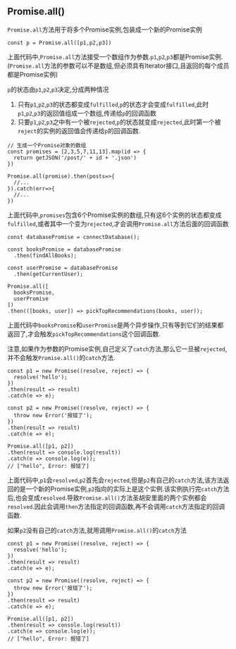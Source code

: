 ## Promise.all()

`Promise.all`方法用于将多个Promise实例,包装成一个新的Promise实例

```
const p = Promise.all([p1,p2,p3])
```

上面代码中,`Promise.all`方法接受一个数组作为参数.`p1`,`p2`,`p3`都是Promise实例.(`Promise.all`方法的参数可以不是数组,但必须具有Iterator接口,且返回的每个成员都是Promise实例)

`p`的状态由`p1`,`p2`,`p3`决定,分成两种情况
1. 只有`p1`,`p2`,`p3`的状态都变成`fulfilled`,`p`的状态才会变成`fulfilled`,此时`p1`,`p2`,`p3`的返回值组成一个数组,传递给`p`的回调函数
2. 只要`p1`,`p2`,`p3`之中有一个被`rejected`,`p`的状态就变成`rejected`,此时第一个被`reject`的实例的返回值会传递给`p`的回调函数.

```
// 生成一个Promise对象的数组
const promises = [2,3,5,7,11,13].map(id => {
  return getJSON('/post/' + id + '.json')
})

Promise.all(promise).then(posts=>{
  //...
}).catch(err=>{
  //...
})
```

上面代码中,`promises`包含6个Promise实例的数组,只有这6个实例的状态都变成`fulfilled`,或者其中一个变为`rejected`,才会调用`Promise.all`方法后面的回调函数

```
const databasePromise = connectDatabase();

const booksPromise = databasePromise
  .then(findAllBooks);

const userPromise = databasePromise
  .then(getCurrentUser);

Promise.all([
  booksPromise,
  userPromise
])
.then(([books, user]) => pickTopRecommendations(books, user));
```

上面代码中`booksPromise`和`userPromise`是两个异步操作,只有等到它们的结果都返回了,才会触发`pickTopRecommendations`这个回调函数.

注意,如果作为参数的Promise实例,自己定义了`catch`方法,那么它一旦被`rejected`,并不会触发`Promise.all()`的`catch`方法.

```
const p1 = new Promise((resolve, reject) => {
  resolve('hello');
})
.then(result => result)
.catch(e => e);

const p2 = new Promise((resolve, reject) => {
  throw new Error('报错了');
})
.then(result => result)
.catch(e => e);

Promise.all([p1, p2])
.then(result => console.log(result))
.catch(e => console.log(e));
// ["hello", Error: 报错了]
```

上面代码中,`p1`会`resolved`,`p2`首先会`rejected`,但是`p2`有自己的`catch`方法,该方法返回的是一个新的Promise实例,`p2`指向的实际上是这个实例.该实例执行完`catch`方法后,也会变成`resolved`.导致`Promise.all()`方法圣胡安里面的两个实例都会`resolved`.因此会调用`then`方法指定的回调函数,再不会调用`catch`方法指定的回调函数.

如果`p2`没有自己的`catch`方法,就用调用`Promise.all()`的`catch`方法

```
const p1 = new Promise((resolve, reject) => {
  resolve('hello');
})
.then(result => result)
.catch(e => e);

const p2 = new Promise((resolve, reject) => {
  throw new Error('报错了');
})
.then(result => result)
.catch(e => e);

Promise.all([p1, p2])
.then(result => console.log(result))
.catch(e => console.log(e));
// ["hello", Error: 报错了]
```